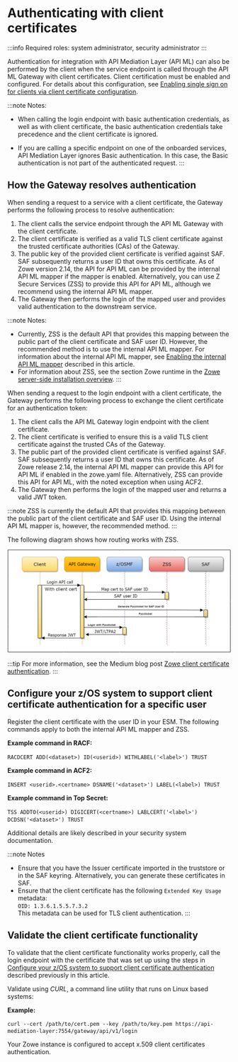 # Authenticating with client certificates

:::info Required roles: system administrator, security administrator
:::

Authentication for integration with API Mediation Layer (API ML) can also be performed by the client when the service endpoint is called through 
the API ML Gateway with client certificates. Client certification must be enabled and configured. For details about this configuration, see [Enabling single sign on for clients via client certificate configuration](./api-mediation/configuration-client-certificates.md).

:::note Notes:
* When calling the login endpoint with basic authentication credentials, as well as with client certificate, the basic 
  authentication credentials take precedence and the client certificate is ignored. 

* If you are calling a specific endpoint on one of the onboarded services, API Mediation Layer ignores Basic authentication. In this case, the Basic authentication is not part of the authenticated request.
:::

## How the Gateway resolves authentication 

When sending a request to a service with a client certificate, the Gateway performs the following process to resolve authentication:

1. The client calls the service endpoint through the API ML Gateway with the client certificate.
2. The client certificate is verified as a valid TLS client certificate against the trusted certificate authorities (CAs) of the Gateway.
3. The public key of the provided client certificate is verified against SAF. SAF subsequently returns a user ID that owns this certificate. As of Zowe version 2.14, the API for API ML can be provided by the internal API ML mapper if the mapper is enabled. Alternatively, you can use Z Secure Services (ZSS) to provide this API for API ML, although we recommend using the internal API ML mapper.
4. The Gateway then performs the login of the mapped user and provides valid authentication to the downstream service. 

:::note Notes:
* Currently, ZSS is the default API that provides this mapping between the public part of the client certificate and SAF user ID. However, the recommended method is to use the internal API ML mapper. For information about the internal API ML mapper, see [Enabling the internal API ML mapper](#enabling-the-internal-api-ml-mapper) described in this article.
* For information about ZSS, see the section Zowe runtime in the [Zowe server-side installation overview](./install-zos.md).
:::

When sending a request to the login endpoint with a client certificate, the Gateway performs the following process to exchange the client certificate for an authentication token:

1. The client calls the API ML Gateway login endpoint with the client certificate.
2. The client certificate is verified to ensure this is a valid TLS client certificate against the trusted CAs of the Gateway.
3. The public part of the provided client certificate is verified against SAF. SAF subsequently returns a user ID that owns this certificate. As of Zowe release 2.14, the internal API ML mapper can provide this API for API ML if enabled in the zowe.yaml file. Alternatively, ZSS can provide this API for API ML, with the noted exception when using ACF2.
4. The Gateway then performs the login of the mapped user and returns a valid JWT token.

:::note
ZSS is currently the default API that provides this mapping between the public part of the client certificate and SAF user ID. Using the internal API ML mapper is, however, the recommended method. 
:::

The following diagram shows how routing works with ZSS. 

![Zowe client certificate authentication diagram](../images/api-mediation/zowe-client-cert-auth.png)

:::tip
For more information, see the Medium blog post [Zowe client certificate authentication](https://medium.com/zowe/zowe-client-certificate-authentication-5f1c7d4d579).
:::

## Configure your z/OS system to support client certificate authentication for a specific user

Register the client certificate with the user ID in your ESM. The following commands apply to both the internal API ML mapper and ZSS.

  **Example command in RACF:**  

  `RACDCERT ADD(<dataset>) ID(<userid>) WITHLABEL('<label>') TRUST` 

  **Example command in ACF2:** 

  `INSERT <userid>.<certname> DSNAME('<dataset>') LABEL(<label>) TRUST`

  **Example command in Top Secret:** 

  `TSS ADDTO(<userid>) DIGICERT(<certname>) LABLCERT('<label>') DCDSN('<dataset>') TRUST`

  Additional details are likely described in your security system documentation.

:::note Notes
* Ensure that you have the Issuer certificate imported in the truststore or in the SAF keyring. Alternatively, you can generate these certificates in SAF.
* Ensure that the client certificate has the following `Extended Key Usage` metadata:  
`OID: 1.3.6.1.5.5.7.3.2`  
This metadata can be used for TLS client authentication.
:::

## Validate the client certificate functionality

To validate that the client certificate functionality works properly, call the login endpoint with the certificate that was set up using the steps in [Configure your z/OS system to support client certificate authentication](#configure-your-zos-system-to-support-client-certificate-authentication) described previously in this article. 

Validate using _CURL_, a command line utility that runs on Linux based systems:

**Example:**
```
curl --cert /path/to/cert.pem --key /path/to/key.pem https://api-mediation-layer:7554/gateway/api/v1/login
```
Your Zowe instance is configured to accept x.509 client certificates authentication.

